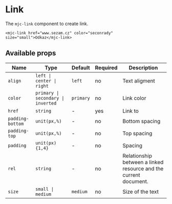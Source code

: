 # Link

The `mjc-link` component to create link.

```mjml
<mjc-link href="www.sezam.cz" color="seconrady" size="small">Odkaz</mjc-link>
```

## Available props

| Name             | Type                               | Default   | Required | Description                                                      |
| ---------------- | ---------------------------------- | --------- | -------- | ---------------------------------------------------------------- |
| `align`          | `left \| center \| right`          | `left`    | no       | Text aligment                                                    |
| `color`          | `primary \| secondary \| inverted` | `primary` | no       | Link color                                                       |
| `href`           | `string`                           | -         | yes      | Link to                                                          |
| `padding-bottom` | `unit(px,%)`                       | -         | no       | Bottom spacing                                                   |
| `padding-top`    | `unit(px,%)`                       | -         | no       | Top spacing                                                      |
| `padding`        | `unit(px){1,4}`                    | -         | no       | Spacing                                                          |
| `rel`            | `string`                           | -         | no       | Relationship between a linked resource and the current document. |
| `size`           | `small \| medium`                  | `medium`  | no       | Size of the text                                                 |
